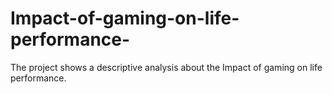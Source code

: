 # Impact-of-gaming-on-life-performance-
The project shows a descriptive analysis about the Impact of gaming on life performance.  
